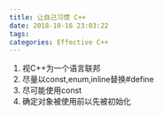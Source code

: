 ```yaml
---
title: 让自己习惯 C++
date: 2018-10-16 23:03:22
tags:
categories: Effective C++
---
```


1. 视C++为一个语言联邦
2. 尽量以const,enum,inline替换#define
3. 尽可能使用const
4. 确定对象被使用前以先被初始化